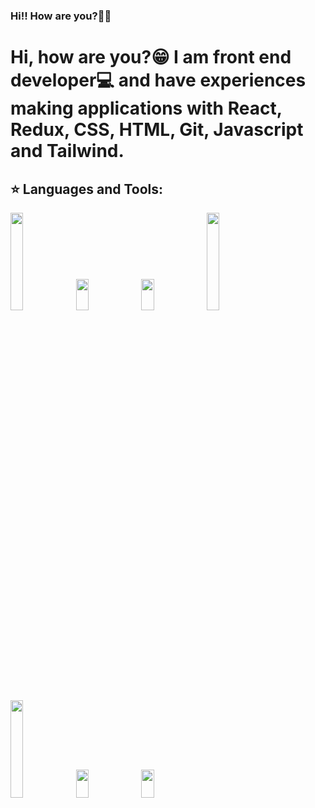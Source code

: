 ### Hi!! How are you?👋😁

<h1>Hi, how are you?😁
I am front end developer💻 and have experiences making applications with React, Redux, CSS, HTML, Git, Javascript and Tailwind.
</h1>

## :star: Languages and Tools:

<p>
  <code><img width="20%" src="https://www.vectorlogo.zone/logos/w3_html5/w3_html5-ar21.svg"></code>
  <code><img width="20%" height="50px" src="https://cdn.iconscout.com/icon/free/png-256/css3-9-1175237.png"></code>
  <code><img width="20%" height="50px" src="https://1000marcas.net/wp-content/uploads/2020/11/JavaScript-logo.png"></code>
  <code><img width="20%" src="https://www.vectorlogo.zone/logos/git-scm/git-scm-ar21.svg"></code>
  <br />
  <code><img width="20%" src="https://www.vectorlogo.zone/logos/reactjs/reactjs-ar21.svg"></code>
  <code><img width="20%" height="45" src="https://cdn.worldvectorlogo.com/logos/redux.svg"></code>
  <code><img width= "20%" height= "45" src= "https://www.vectorlogo.zone/logos/tailwindcss/tailwindcss-ar21.png"></code>
  <br />
</p>

